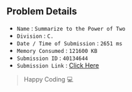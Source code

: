 ## Problem Details 
 
- `Name`                      : `Summarize to the Power of Two`
- `Division`                  : `C.`
- `Date / Time of Submission` : `2651 ms`
- `Memory Consumed`           : `121600 KB`
- `Submission ID`             : `40134644`
- `Submission Link`           : [Click Here](http://codeforces.com/contest/1005/submission/40134644)

> Happy Coding   :computer: